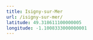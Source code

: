 ```yaml
---
title: Isigny-sur-Mer
url: /isigny-sur-mer/
latitude: 49.318611100000005
longitude: -1.1008333000000001
---
```


